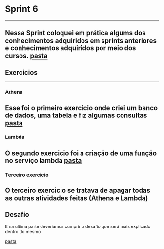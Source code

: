 # **Sprint 6** 
------------------------------------------------------------------------------------------------
 
 Nessa Sprint coloquei em prática algums dos conhecimentos adquiridos em sprints anteriores e conhecimentos adquiridos por meio dos cursos.
 [pasta](../Sprint6/Certificados/)
------------------------------------------------------------------------------------------------

## **Exercicios**
------------------------------------------------------------------------------------------------
### **Athena** 

Esse foi o primeiro exercicio onde criei um banco de dados, uma tabela e fiz algumas consultas 
[pasta](../Sprint6/Exercicios/Athena/) 
------------------------------------------------------------------------------------------------

### **Lambda** 

O segundo exercicio foi a criação de uma função no serviço lambda 
[pasta](../Sprint6/Exercicios/Lambda/) 
------------------------------------------------------------------------------------------------

### **Terceiro exercicio** 

O terceiro exercicio se tratava de apagar todas as outras atividades feitas (Athena e Lambda) 
------------------------------------------------------------------------------------------------ 
## **Desafio**
E na ultima parte deveriamos cumprir o desafio que será mais explicado dentro do mesmo

[pasta](../Sprint6/Desafio/)
